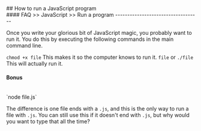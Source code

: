 <br>
<br>
## How to run a JavaScript program
<br>
#### FAQ >> JavaScript >> Run a program
-----------------------------------

  Once you write your glorious bit of JavaScript magic, you probably want
to run it. You do this by executing the following commands in the main
command line.

`chmod +x file`
This makes it so the computer knows to run it.
`file` or `./file`
This will actually run it.
<br>
#### Bonus
<br>
`node file.js`

The difference is one file ends with a `.js`, and this is the only way
to run a file with `.js`. You can still use this if it doesn't end
with `.js`, but why would you want to type that all the time?
